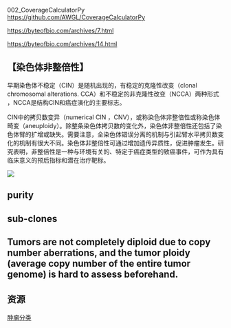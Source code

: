 002_CoverageCalculatorPy https://github.com/AWGL/CoverageCalculatorPy



https://byteofbio.com/archives/7.html

https://byteofbio.com/archives/14.html

## 【染色体非整倍性】
早期染色体不稳定（CIN）是随机出现的，有稳定的克隆性改变（clonal chromosomal alterations. CCA）和不稳定的非克隆性改变（NCCA）两种形式 ，NCCA是结构CIN和癌症演化的主要标志。

CIN中的拷贝数变异（numerical CIN ，CNV），或称染色体非整倍性或称染色体畸变（aneuploidy）。除整条染色体拷贝数的变化外，染色体非整倍性还包括了染色体臂的扩增或缺失。需要注意，全染色体错误分离的机制与引起臂水平拷贝数变化的机制有很大不同。染色体非整倍性可通过增加遗传异质性，促进肿瘤发生。研究表明，非整倍性是一种与环境有关的、特定于癌症类型的致癌事件，可作为具有临床意义的预后指标和潜在治疗靶标。

![](pics/20200528_1.png)

## purity
## sub-clones 

## Tumors are not completely diploid due to copy number aberrations, and the tumor ploidy (average copy number of the entire tumor genome) is hard to assess beforehand.


## 资源

[肿瘤分类](http://oncotree.mskcc.org/#/home)